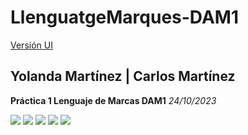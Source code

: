 # LlenguatgeMarques-DAM1
<a href="https://github.com/marselo-4/UI-Practice-DAM1">Versión UI</a>
<h2>Yolanda Martínez | Carlos Martínez</h2>
<p><b>Práctica 1 Lenguaje de Marcas DAM1</b> <i>24/10/2023</i></p>

![](https://i.imgur.com/J94qQ0o.png)
![](https://i.imgur.com/OVMmyav.png)
![](https://i.imgur.com/jloXBEV.png)
![](https://i.imgur.com/1NoLH8u.png)
![](https://i.imgur.com/jmVVSfm.png)
